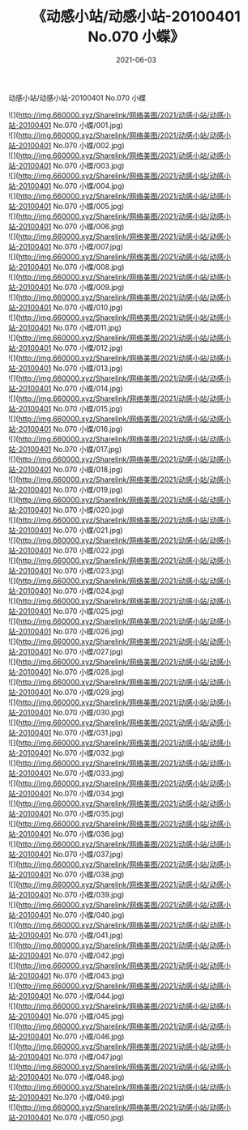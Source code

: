 ﻿---
layout: post
title:  《动感小站/动感小站-20100401 No.070 小蝶》
date:   2021-06-03
img: http://img.660000.xyz/Sharelink/网络美图/2021/动感小站/动感小站-20100401 No.070 小蝶/000.jpg
categories: [美女, 清纯, 唯美]
---

动感小站/动感小站-20100401 No.070 小蝶

 ![](http://img.660000.xyz/Sharelink/网络美图/2021/动感小站/动感小站-20100401 No.070 小蝶/001.jpg) <br>![](http://img.660000.xyz/Sharelink/网络美图/2021/动感小站/动感小站-20100401 No.070 小蝶/002.jpg) <br>![](http://img.660000.xyz/Sharelink/网络美图/2021/动感小站/动感小站-20100401 No.070 小蝶/003.jpg) <br>![](http://img.660000.xyz/Sharelink/网络美图/2021/动感小站/动感小站-20100401 No.070 小蝶/004.jpg) <br>![](http://img.660000.xyz/Sharelink/网络美图/2021/动感小站/动感小站-20100401 No.070 小蝶/005.jpg) <br>![](http://img.660000.xyz/Sharelink/网络美图/2021/动感小站/动感小站-20100401 No.070 小蝶/006.jpg) <br>![](http://img.660000.xyz/Sharelink/网络美图/2021/动感小站/动感小站-20100401 No.070 小蝶/007.jpg) <br>![](http://img.660000.xyz/Sharelink/网络美图/2021/动感小站/动感小站-20100401 No.070 小蝶/008.jpg) <br>![](http://img.660000.xyz/Sharelink/网络美图/2021/动感小站/动感小站-20100401 No.070 小蝶/009.jpg) <br>![](http://img.660000.xyz/Sharelink/网络美图/2021/动感小站/动感小站-20100401 No.070 小蝶/010.jpg) <br>![](http://img.660000.xyz/Sharelink/网络美图/2021/动感小站/动感小站-20100401 No.070 小蝶/011.jpg) <br>![](http://img.660000.xyz/Sharelink/网络美图/2021/动感小站/动感小站-20100401 No.070 小蝶/012.jpg) <br>![](http://img.660000.xyz/Sharelink/网络美图/2021/动感小站/动感小站-20100401 No.070 小蝶/013.jpg) <br>![](http://img.660000.xyz/Sharelink/网络美图/2021/动感小站/动感小站-20100401 No.070 小蝶/014.jpg) <br>![](http://img.660000.xyz/Sharelink/网络美图/2021/动感小站/动感小站-20100401 No.070 小蝶/015.jpg) <br>![](http://img.660000.xyz/Sharelink/网络美图/2021/动感小站/动感小站-20100401 No.070 小蝶/016.jpg) <br>![](http://img.660000.xyz/Sharelink/网络美图/2021/动感小站/动感小站-20100401 No.070 小蝶/017.jpg) <br>![](http://img.660000.xyz/Sharelink/网络美图/2021/动感小站/动感小站-20100401 No.070 小蝶/018.jpg) <br>![](http://img.660000.xyz/Sharelink/网络美图/2021/动感小站/动感小站-20100401 No.070 小蝶/019.jpg) <br>![](http://img.660000.xyz/Sharelink/网络美图/2021/动感小站/动感小站-20100401 No.070 小蝶/020.jpg) <br>![](http://img.660000.xyz/Sharelink/网络美图/2021/动感小站/动感小站-20100401 No.070 小蝶/021.jpg) <br>![](http://img.660000.xyz/Sharelink/网络美图/2021/动感小站/动感小站-20100401 No.070 小蝶/022.jpg) <br>![](http://img.660000.xyz/Sharelink/网络美图/2021/动感小站/动感小站-20100401 No.070 小蝶/023.jpg) <br>![](http://img.660000.xyz/Sharelink/网络美图/2021/动感小站/动感小站-20100401 No.070 小蝶/024.jpg) <br>![](http://img.660000.xyz/Sharelink/网络美图/2021/动感小站/动感小站-20100401 No.070 小蝶/025.jpg) <br>![](http://img.660000.xyz/Sharelink/网络美图/2021/动感小站/动感小站-20100401 No.070 小蝶/026.jpg) <br>![](http://img.660000.xyz/Sharelink/网络美图/2021/动感小站/动感小站-20100401 No.070 小蝶/027.jpg) <br>![](http://img.660000.xyz/Sharelink/网络美图/2021/动感小站/动感小站-20100401 No.070 小蝶/028.jpg) <br>![](http://img.660000.xyz/Sharelink/网络美图/2021/动感小站/动感小站-20100401 No.070 小蝶/029.jpg) <br>![](http://img.660000.xyz/Sharelink/网络美图/2021/动感小站/动感小站-20100401 No.070 小蝶/030.jpg) <br>![](http://img.660000.xyz/Sharelink/网络美图/2021/动感小站/动感小站-20100401 No.070 小蝶/031.jpg) <br>![](http://img.660000.xyz/Sharelink/网络美图/2021/动感小站/动感小站-20100401 No.070 小蝶/032.jpg) <br>![](http://img.660000.xyz/Sharelink/网络美图/2021/动感小站/动感小站-20100401 No.070 小蝶/033.jpg) <br>![](http://img.660000.xyz/Sharelink/网络美图/2021/动感小站/动感小站-20100401 No.070 小蝶/034.jpg) <br>![](http://img.660000.xyz/Sharelink/网络美图/2021/动感小站/动感小站-20100401 No.070 小蝶/035.jpg) <br>![](http://img.660000.xyz/Sharelink/网络美图/2021/动感小站/动感小站-20100401 No.070 小蝶/036.jpg) <br>![](http://img.660000.xyz/Sharelink/网络美图/2021/动感小站/动感小站-20100401 No.070 小蝶/037.jpg) <br>![](http://img.660000.xyz/Sharelink/网络美图/2021/动感小站/动感小站-20100401 No.070 小蝶/038.jpg) <br>![](http://img.660000.xyz/Sharelink/网络美图/2021/动感小站/动感小站-20100401 No.070 小蝶/039.jpg) <br>![](http://img.660000.xyz/Sharelink/网络美图/2021/动感小站/动感小站-20100401 No.070 小蝶/040.jpg) <br>![](http://img.660000.xyz/Sharelink/网络美图/2021/动感小站/动感小站-20100401 No.070 小蝶/041.jpg) <br>![](http://img.660000.xyz/Sharelink/网络美图/2021/动感小站/动感小站-20100401 No.070 小蝶/042.jpg) <br>![](http://img.660000.xyz/Sharelink/网络美图/2021/动感小站/动感小站-20100401 No.070 小蝶/043.jpg) <br>![](http://img.660000.xyz/Sharelink/网络美图/2021/动感小站/动感小站-20100401 No.070 小蝶/044.jpg) <br>![](http://img.660000.xyz/Sharelink/网络美图/2021/动感小站/动感小站-20100401 No.070 小蝶/045.jpg) <br>![](http://img.660000.xyz/Sharelink/网络美图/2021/动感小站/动感小站-20100401 No.070 小蝶/046.jpg) <br>![](http://img.660000.xyz/Sharelink/网络美图/2021/动感小站/动感小站-20100401 No.070 小蝶/047.jpg) <br>![](http://img.660000.xyz/Sharelink/网络美图/2021/动感小站/动感小站-20100401 No.070 小蝶/048.jpg) <br>![](http://img.660000.xyz/Sharelink/网络美图/2021/动感小站/动感小站-20100401 No.070 小蝶/049.jpg) <br>![](http://img.660000.xyz/Sharelink/网络美图/2021/动感小站/动感小站-20100401 No.070 小蝶/050.jpg) <br>